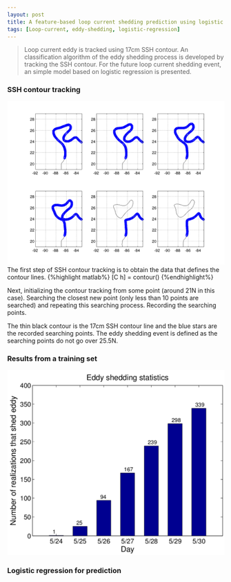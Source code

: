 ```yaml
---
layout: post
title: A feature-based loop current shedding prediction using logistic regression
tags: [Loop-current, eddy-shedding, logistic-regression]
---
```


> Loop current eddy is tracked using 17cm SSH contour. An classification algorithm 
> of the eddy shedding process is developed by tracking the SSH contour. For the 
> future loop current shedding event, an simple model based on logistic
> regression is presented.

### SSH contour tracking

<img src="/images/eddy-shedding/shedding_track.png" class="floatpic">
The first step of SSH contour tracking is to obtain the data that defines the
contour lines. 
{%highlight matlab%}
[C h] = contour()
{%endhighlight%}

Next, initializing the contour tracking from some point (around 21N in this
case). Searching the closest new point (only less than 10 points are searched) 
and repeating this searching process. Recording the searching points.

The thin black contour is the 17cm SSH contour line and the blue stars are the
recorded searching points. The eddy shedding event is defined as the searching
points do not go over 25.5N.

### Results from a training set
<img src="/images/eddy-shedding/shedding_statistics.png" class="floatpic">

### Logistic regression for prediction 




